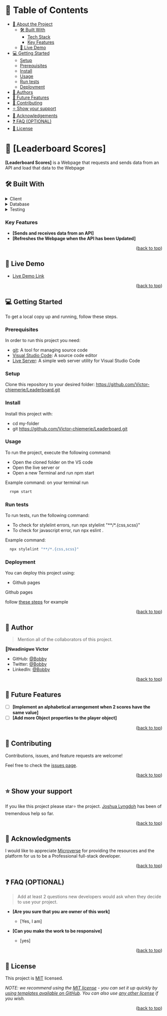 <a name="readme-top"></a>


# 📗 Table of Contents

- [📖 About the Project](#about-project)
  - [🛠 Built With](#built-with)
    - [Tech Stack](#tech-stack)
    - [Key Features](#key-features)
  - [🚀 Live Demo](#live-demo)
- [💻 Getting Started](#getting-started)
  - [Setup](#setup)
  - [Prerequisites](#prerequisites)
  - [Install](#install)
  - [Usage](#usage)
  - [Run tests](#run-tests)
  - [Deployment](#triangular_flag_on_post-deployment)
- [👥 Authors](#authors)
- [🔭 Future Features](#future-features)
- [🤝 Contributing](#contributing)
- [⭐️ Show your support](#support)
- [🙏 Acknowledgements](#acknowledgements)
- [❓ FAQ (OPTIONAL)](#faq)
- [📝 License](#license)


# 📖 [Leaderboard Scores] <a name="about-project"></a>

**[Leaderboard Scores]** is a Webpage that requests and sends data from an API and load that data to the Webpage


## 🛠 Built With <a name="built-with"></a>

<details>
  <summary>Client</summary>
  <ul>
    <li><a href="#">HTML</a></li>
    <li><a href="#">CSS</a></li>
    <li><a href="#">JavaScript</a></li>
    <li><a href="#">Webpack</a></li>
  </ul>
</details>

<details>
<summary>Database</summary>
  <ul>
    <li><a href="https://us-central1-js-capstone-backend.cloudfunctions.net/api/games/vi6QIxyEs6VinAHHebFM/scores/">Leaderboard API</a></li>
  </ul>
</details>

<details>
<summary>Testing</summary>
  <ul>
    <li><a href="#">linters</a></li>
  </ul>
</details>


### Key Features <a name="key-features"></a>

- **[Sends and receives data from an API]**
- **[Refreshes the Webpage when the API has been Updated]**

<p align="right">(<a href="#readme-top">back to top</a>)</p>


## 🚀 Live Demo <a name="live-demo"></a>

- [Live Demo Link](https://yourdeployedapplicationlink.com)

<p align="right">(<a href="#readme-top">back to top</a>)</p>


## 💻 Getting Started <a name="getting-started"></a>

To get a local copy up and running, follow these steps.

### Prerequisites

In order to run this project you need:

- [git](https://git-scm.com/downloads): A tool for managing source code
- [Visual Studio Code](https://code.visualstudio.com/): A source code editor
- [Live Server](https://marketplace.visualstudio.com/items?itemName=ritwickdey.LiveServer): A simple web server utility for Visual Studio Code

### Setup

Clone this repository to your desired folder:
https://github.com/Victor-chiemerie/Leaderboard.git

### Install

Install this project with:
- cd my-folder
- git https://github.com/Victor-chiemerie/Leaderboard.git

### Usage

To run the project, execute the following command:
- Open the cloned folder on the VS code
- Open the live server or
- Open a new Terminal and run npm start


Example command:
on your terminal run

```sh
  rnpm start
```

### Run tests

To run tests, run the following command:
- To check for stylelint errors, run npx stylelint "**/*.{css,scss}"
- To check for javascript error, run npx eslint .

Example command:

```sh
  npx stylelint "**/*.{css,scss}"
```

### Deployment

You can deploy this project using:

- Github pages

Github pages

<p>follow <a href="https://www.w3schools.com/git/git_remote_pages.asp?remote=github">these steps</a> for example</p>

<!--
Example:

```sh

```
 -->

<p align="right">(<a href="#readme-top">back to top</a>)</p>

<!-- AUTHORS -->

## 👥 Author <a name="authors"></a>

> Mention all of the collaborators of this project.

👤**Nwadinigwe Victor**

- GitHub: [@Bobby](https://github.com/Victor-chiemerie)
- Twitter: [@Bobby](https://twitter.com/VictorChiemer20)
- LinkedIn: [@Bobby](https://www.linkedin.com/in/victor-nwadinigwe-460475246/)


<p align="right">(<a href="#readme-top">back to top</a>)</p>

<!-- FUTURE FEATURES -->

## 🔭 Future Features <a name="future-features"></a>


- [ ] **[Implement an alphabetical arrangement when 2 scores have the same value]**
- [ ] **[Add more Object properties to the player object]**

<p align="right">(<a href="#readme-top">back to top</a>)</p>

<!-- CONTRIBUTING -->

## 🤝 Contributing <a name="contributing"></a>

Contributions, issues, and feature requests are welcome!

Feel free to check the [issues page](../../issues/).

<p align="right">(<a href="#readme-top">back to top</a>)</p>

<!-- SUPPORT -->

## ⭐️ Show your support <a name="support"></a>

If you like this project please star⭐️ the project.
[Joshua Lyngdoh](https://github.com/joshualyngdoh) has been of tremendous help so far.

<p align="right">(<a href="#readme-top">back to top</a>)</p>

<!-- ACKNOWLEDGEMENTS -->

## 🙏 Acknowledgments <a name="acknowledgements"></a>

I would like to appreciate [Microverse](https://www.microverse.org/) for providing the resources and the platform for us to be a Professional full-stack developer.

<p align="right">(<a href="#readme-top">back to top</a>)</p>

<!-- FAQ (optional) -->

## ❓ FAQ (OPTIONAL) <a name="faq"></a>

> Add at least 2 questions new developers would ask when they decide to use your project.

- **[Are you sure that you are owner of this work]**

  - [Yes, I am]

- **[Can you make the work to be responsive]**

  - [yes]

<p align="right">(<a href="#readme-top">back to top</a>)</p>

<!-- LICENSE -->

## 📝 License <a name="license"></a>

This project is [MIT](./LICENSE) licensed.

_NOTE: we recommend using the [MIT license](https://choosealicense.com/licenses/mit/) - you can set it up quickly by [using templates available on GitHub](https://docs.github.com/en/communities/setting-up-your-project-for-healthy-contributions/adding-a-license-to-a-repository). You can also use [any other license](https://choosealicense.com/licenses/) if you wish._

<p align="right">(<a href="#readme-top">back to top</a>)</p>
